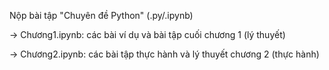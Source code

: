 Nộp bài tập "Chuyên đề Python" (.py/.ipynb)

-> Chương1.ipynb: các bài ví dụ và bài tập cuối chương 1 (lý thuyết)

-> Chương2.ipynb: các bài tập thực hành và lý thuyết chương 2 (thực hành)

